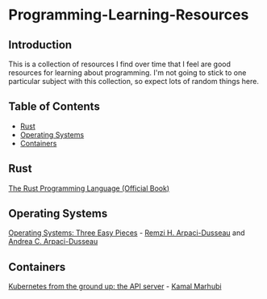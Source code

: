 # Programming-Learning-Resources

## Introduction

This is a collection of resources I find over time that I feel are good resources for learning about programming.  I'm not going to stick to one particular subject with this collection, so expect lots of random things here.

## Table of Contents

* [Rust](#rust)
* [Operating Systems](#operating-systems)
* [Containers](#containers)

## Rust

[The Rust Programming Language (Official Book)](https://doc.rust-lang.org/nightly/book/)

## Operating Systems

[Operating Systems: Three Easy Pieces](http://pages.cs.wisc.edu/~remzi/OSTEP/) - [Remzi H. Arpaci-Dusseau](http://pages.cs.wisc.edu/~remzi/) and [Andrea C. Arpaci-Dusseau](http://pages.cs.wisc.edu/~dusseau/)


## Containers

[Kubernetes from the ground up: the API server](http://kamalmarhubi.com/blog/2015/09/06/kubernetes-from-the-ground-up-the-api-server/) - [Kamal Marhubi](http://kamalmarhubi.com/)
